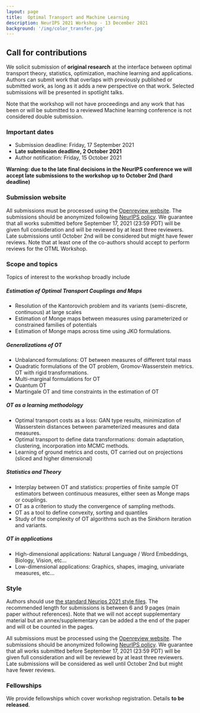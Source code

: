 ```yaml
---
layout: page
title:  Optimal Transport and Machine Learning  
description: NeurIPS 2021 Workshop - 13 December 2021
background: '/img/color_transfer.jpg'
---
```


## Call for contributions

We solicit submission of **original research** at the interface between optimal transport theory, statistics, optimization, machine learning and applications.
Authors can submit work that overlaps with previously published or submitted work, as long as it adds a new perspective on that work.
Selected submissions will be presented in spotlight talks.

Note that the workshop will not have proceedings and any work that has been or
will be submitted to a reviewed Machine learning conference is not considered double
submission.


### Important dates

- Submission deadline: Friday, 17 September 2021
- **Late submission deadline, 2 October 2021**
- Author notification: Friday, 15 October 2021

**Warning: due to the late final decisions in the NeurIPS conference we will
accept late submissions to the workshop up to October 2nd (hard deadline)**

### Submission website


All submissions must be processed using the [Openreview website](https://openreview.net/group?id=NeurIPS.cc/2021/Workshop/OTML).
The submissions should be anonymized following [NeurIPS policy](https://nips.cc/Conferences/2021/CallForPapers).
We guarantee that all works submitted before September 17, 2021  (23:59 PDT)
will be given full consideration and will be reviewed by at least three
reviewers. Late submissions until October 2nd will be considered but might have fewer reviews.
Note that at least one of the co-authors should accept to perform reviews for the OTML Workshop.


### Scope and topics

Topics of interest to the workshop broadly include

##### Estimation of Optimal Transport Couplings and Maps

- Resolution of the Kantorovich problem and its variants (semi-discrete, continuous) at large scales
- Estimation of Monge maps between measures using parameterized or constrained families of potentials
- Estimation of Monge maps across time using JKO formulations.

##### Generalizations of OT

- Unbalanced formulations: OT between measures of different total mass
- Quadratic formulations of the OT problem, Gromov-Wasserstein metrics. OT with rigid transformations.
- Multi-marginal formulations for OT
- Quantum OT
- Martingale OT and time constraints in the estimation of OT

##### OT as a learning methodology

- Optimal transport costs as a loss: GAN type results, minimization of Wasserstein distances between parameterized measures and data measures.
- Optimal transport to define data transformations: domain adaptation, clustering, incorporation into MCMC methods.
- Learning of ground metrics and costs, OT carried out on projections (sliced and higher dimensional)

##### Statistics and Theory

- Interplay between OT and statistics: properties of finite sample OT estimators between continuous measures, either seen as Monge maps or couplings.
- OT as a criterion to study the convergence of sampling methods.
- OT as a tool to define convexity, sorting and quantiles
- Study of the complexity of OT algorithms such as the Sinkhorn iteration and variants.

##### OT in applications

- High-dimensional applications: Natural Language / Word Embeddings, Biology, Vision, etc...
- Low-dimensional applications: Graphics, shapes, imaging, univariate measures, etc...



### Style
Authors should use [the standard Neurips 2021 style files](https://neurips.cc/Conferences/2021/PaperInformation/StyleFiles).
The recommended length for submissions is between 6 and 9 pages (main paper
without references). Note that we will not accept supplementary material but an
annex/supplementary can be added a the end of the paper and will ot be counted in the pages.

All submissions must be processed using the [Openreview website](https://openreview.net/group?id=NeurIPS.cc/2021/Workshop/OTML).
The submissions should be anonymized following [NeurIPS policy](https://nips.cc/Conferences/2021/CallForPapers). 
We guarantee that all works submitted before September 17, 2021  (23:59 PDT)
will be given full consideration and will be reviewed by at least three
reviewers. Late submissions will be considered as well until October 2nd but
might have fewer reviews.


### Fellowships

We provide fellowships which cover workshop registration. Details **to be released**.
